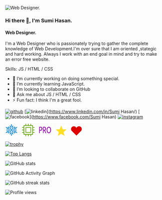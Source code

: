 ![ Web Designer.](https://scontent.fdac134-1.fna.fbcdn.net/v/t39.30808-6/260389984_403508021500295_5246344260409028963_n.jpg?_nc_cat=102&ccb=1-5&_nc_sid=e3f864&_nc_ohc=N5N83qwQ2nQAX-dYknq&_nc_ht=scontent.fdac134-1.fna&oh=3f28cc464cb70e804c166acb3615dff8&oe=61A0B9C3)

### Hi there 👋, I'm **Sumi Hasan**.
####  Web Designer.

I'm a Web Designer who is passionately trying to gather the complete knowledge of Web Development.I'm over sure that I am oriented ,stategic and hard working. Always I work with an end goal in mind and try to make an error free website.

Skills: JS / HTML / CSS

- 🔭 I’m currently working on doing something special. 
- 🌱 I’m currently learning JavaScript. 
- 👯 I’m looking to collaborate on GitHub 
- 💬 Ask me about JS / HTML / CSS 
- ⚡ Fun fact: I think I'm a great fool. 


[<img src='https://cdn.jsdelivr.net/npm/simple-icons@3.0.1/icons/github.svg' alt='github' height='40'>](https://github.com/SumiHasan086)  [<img src='https://cdn.jsdelivr.net/npm/simple-icons@3.0.1/icons/linkedin.svg' alt='linkedin' height='40'>](https://www.linkedin.com/in/Sumi Hasan/)  [<img src='https://cdn.jsdelivr.net/npm/simple-icons@3.0.1/icons/facebook.svg' alt='facebook' height='40'>](https://www.facebook.com/Sumi Hasan)  [<img src='https://cdn.jsdelivr.net/npm/simple-icons@3.0.1/icons/instagram.svg' alt='instagram' height='40'>](https://www.instagram.com/sumihasan086/)  

<a href='https://archiveprogram.github.com/'><img src='https://raw.githubusercontent.com/acervenky/animated-github-badges/master/assets/acbadge.gif' width='40' height='40'></a> <a href='https://docs.github.com/en/developers'><img src='https://raw.githubusercontent.com/acervenky/animated-github-badges/master/assets/devbadge.gif' width='40' height='40'></a> <a href='https://github.com/pricing'><img src='https://raw.githubusercontent.com/acervenky/animated-github-badges/master/assets/pro.gif' width='40' height='40'></a> <a href='https://stars.github.com/'><img src='https://raw.githubusercontent.com/acervenky/animated-github-badges/master/assets/starbadge.gif' width='35' height='35'></a> <a href='https://docs.github.com/en/github/supporting-the-open-source-community-with-github-sponsors'><img src='https://raw.githubusercontent.com/acervenky/animated-github-badges/master/assets/sponsorbadge.gif' width='35' height='35'></a> 

[![trophy](https://github-profile-trophy.vercel.app/?username=SumiHasan086)](https://github.com/ryo-ma/github-profile-trophy)

[![Top Langs](https://github-readme-stats.vercel.app/api/top-langs/?username=SumiHasan086)](https://github.com/anuraghazra/github-readme-stats)

![GitHub stats](https://github-readme-stats.vercel.app/api?username=SumiHasan086&show_icons=true)  

![GitHub Activity Graph](https://activity-graph.herokuapp.com/graph?username=SumiHasan086)  

![GitHub streak stats](https://github-readme-streak-stats.herokuapp.com/?user=SumiHasan086)  

![Profile views](https://gpvc.arturio.dev/SumiHasan086)  

